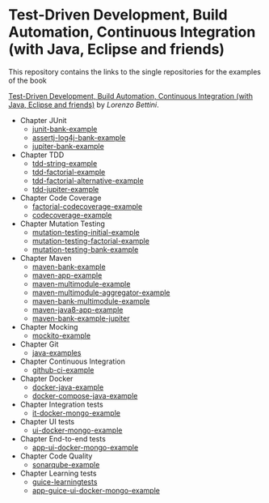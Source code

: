 # Test-Driven Development, Build Automation, Continuous Integration (with Java, Eclipse and friends)

This repository contains the links to the single repositories for the examples of the book

[Test-Driven Development, Build Automation, Continuous Integration (with Java, Eclipse and friends)](https://leanpub.com/tdd-buildautomation-ci)
by _Lorenzo Bettini_.

- Chapter JUnit
  - [junit-bank-example](https://github.com/MassimilianoMancini/junit-bank-example)
  - [assertj-log4j-bank-example](https://github.com/MassimilianoMancini/assertj-log4j-bank-example)
  - [jupiter-bank-example](https://github.com/MassimilianoMancini/jupiter-bank-example)
- Chapter TDD
  - [tdd-string-example](https://github.com/MassimilianoMancini/tdd-string-example)
  - [tdd-factorial-example](https://github.com/MassimilianoMancini/tdd-factorial-example)
  - [tdd-factorial-alternative-example](https://github.com/MassimilianoMancini/tdd-factorial-alternative-example)
  - [tdd-jupiter-example](https://github.com/MassimilianoMancini/tdd-jupiter-example)
- Chapter Code Coverage
  - [factorial-codecoverage-example](https://github.com/MassimilianoMancini/factorial-codecoverage-example)
  - [codecoverage-example](https://github.com/MassimilianoMancini/codecoverage-example)
- Chapter Mutation Testing
  - [mutation-testing-initial-example](https://github.com/MassimilianoMancini/mutation-testing-initial-example)
  - [mutation-testing-factorial-example](https://github.com/MassimilianoMancini/mutation-testing-factorial-example)
  - [mutation-testing-bank-example](https://github.com/MassimilianoMancini/mutation-testing-bank-example)
- Chapter Maven
  - [maven-bank-example](https://github.com/MassimilianoMancini/maven-bank-example)
  - [maven-app-example](https://github.com/MassimilianoMancini/maven-app-example)
  - [maven-multimodule-example](https://github.com/MassimilianoMancini/maven-multimodule-example)
  - [maven-multimodule-aggregator-example](https://github.com/MassimilianoMancini/maven-multimodule-aggregator-example)
  - [maven-bank-multimodule-example](https://github.com/MassimilianoMancini/maven-bank-multimodule-example)
  - [maven-java8-app-example](https://github.com/MassimilianoMancini/maven-java8-app-example)
  - [maven-bank-example-jupiter](https://github.com/MassimilianoMancini/maven-bank-example-jupiter)
- Chapter Mocking
  - [mockito-example](https://github.com/MassimilianoMancini/mockito-example)
- Chapter Git
  - [java-examples](https://github.com/MassimilianoMancini/java-examples)
- Chapter Continuous Integration
  - [github-ci-example](https://github.com/MassimilianoMancini/github-ci-example)
- Chapter Docker
  - [docker-java-example](https://github.com/MassimilianoMancini/docker-java-example)
  - [docker-compose-java-example](https://github.com/MassimilianoMancini/docker-compose-java-example)
- Chapter Integration tests
  - [it-docker-mongo-example](https://github.com/MassimilianoMancini/it-docker-mongo-example)
- Chapter UI tests
  - [ui-docker-mongo-example](https://github.com/MassimilianoMancini/ui-docker-mongo-example)
- Chapter End-to-end tests
  - [app-ui-docker-mongo-example](https://github.com/MassimilianoMancini/app-ui-docker-mongo-example)
- Chapter Code Quality
  - [sonarqube-example](https://github.com/MassimilianoMancini/sonarqube-example)
- Chapter Learning tests
  - [guice-learningtests](https://github.com/MassimilianoMancini/guice-learningtests)
  - [app-guice-ui-docker-mongo-example](https://github.com/MassimilianoMancini/app-guice-ui-docker-mongo-example)

